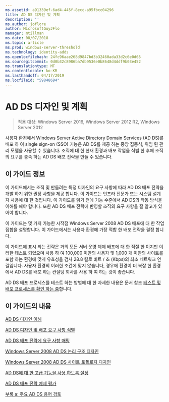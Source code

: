 ```yaml
---
ms.assetid: a91339ef-6ad4-445f-8ecc-a95fbcc04296
title: AD DS 디자인 및 계획
description: ''
ms.author: joflore
author: MicrosoftGuyJFlo
manager: mtillman
ms.date: 08/07/2018
ms.topic: article
ms.prod: windows-server-threshold
ms.technology: identity-adds
ms.openlocfilehash: 24fc96aae268d9847bd3b32460ada33d2c6e0d65
ms.sourcegitcommit: 0d0b32c8986ba7db9536e0b8648d4ddf9b03e452
ms.translationtype: MT
ms.contentlocale: ko-KR
ms.lasthandoff: 04/17/2019
ms.locfileid: "59848694"
---
```

# <a name="ad-ds-design-and-planning"></a>AD DS 디자인 및 계획

>적용 대상: Windows Server 2016, Windows Server 2012 R2, Windows Server 2012

사용자 환경에서 Windows Server Active Directory Domain Services (AD DS)를 배포 하 여 single sign-on (SSO) 기능은 AD DS를 제공 하는 중앙 집중식, 위임 된 관리 모델을 사용할 수 있습니다. 조직에 대 한 현재 환경과 배포 작업을 식별 한 후에 조직의 요구를 충족 하는 AD DS 배포 전략을 만들 수 있습니다.  
  
## <a name="about-this-guide"></a>이 가이드 정보

이 가이드에서는 조직 및 만들려는 특정 디자인의 요구 사항에 따라 AD DS 배포 전략을 개발 하기 위한 권장 사항을 제공 합니다. 이 가이드는 인프라 전문가 또는 시스템 설계자 사용에 대 한 것입니다. 이 가이드를 읽기 전에 기능 수준에서 AD DS의 작동 방식을 이해를 해야 합니다. 또한 AD DS 배포 전략에 반영할 조직의 요구 사항을 잘 알고가 있어야 합니다.  
  
이 가이드는 몇 가지 가능한 시작점 Windows Server 2008 AD DS 배포에 대 한 작업 집합을 설명합니다. 이 가이드에서는 사용자 환경에 가장 적합 한 배포 전략을 결정 합니다.  
  
이 가이드에 표시 되는 전략은 거의 모든 서버 운영 체제 배포에 대 한 적절 한 이지만 이러한 테스트 되었으며 사용 하 여 100,000 미만의 사용자 및 1,000 개 미만의 사이트를 포함 하는 환경에 맞게 유효성을 검사 28.8 킬로 비트 / 초 (Kbps)의 최소 네트워크 연결입니다. 사용자 환경의 이러한 조건에 맞지 않습니다, 경우에 환경이 더 복잡 한 환경에서 AD DS를 배포 하는 컨설팅 회사를 사용 하 여 하는 것이 좋습니다.  
  
AD DS 배포 프로세스를 테스트 하는 방법에 대 한 자세한 내용은 문서 참조 [테스트 및 배포 프로세스를 확인 하는 중](https://go.microsoft.com/fwlink/?LinkId=100206)합니다.  
  
## <a name="in-this-guide"></a>이 가이드의 내용

[AD DS 디자인 이해](Understanding-AD-DS-Design.md)  
  
[AD DS 디자인 및 배포 요구 사항 식별](Identifying-Your-AD-DS-Design-and-Deployment-Requirements.md)  
  
[AD DS 배포 전략에 요구 사항 매핑](Mapping-Your-Requirements-to-an-AD-DS-Deployment-Strategy.md)  
  
[Windows Server 2008 AD DS 논리 구조 디자인](Designing-the-Logical-Structure.md)  
  
[Windows Server 2008 AD DS 사이트 토폴로지 디자인](Designing-the-Site-Topology.md)  
  
[AD DS에 대 한 고급 기능을 사용 하도록 설정](Enabling-Advanced-Features-for-AD-DS.md)  
  
[AD DS 배포 전략 예제 평가](Evaluating-AD-DS-Deployment-Strategy-Examples.md)  
  
[부록 a: 주요 AD DS 용어 검토](Appendix-A--Reviewing-Key-AD-DS-Terms.md)  
